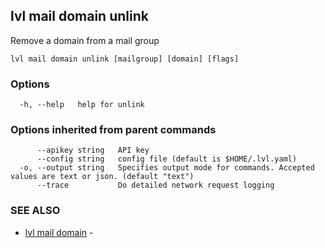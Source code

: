 ## lvl mail domain unlink

Remove a domain from a mail group

```
lvl mail domain unlink [mailgroup] [domain] [flags]
```

### Options

```
  -h, --help   help for unlink
```

### Options inherited from parent commands

```
      --apikey string   API key
      --config string   config file (default is $HOME/.lvl.yaml)
  -o, --output string   Specifies output mode for commands. Accepted values are text or json. (default "text")
      --trace           Do detailed network request logging
```

### SEE ALSO

* [lvl mail domain](lvl_mail_domain.md)	 - 

